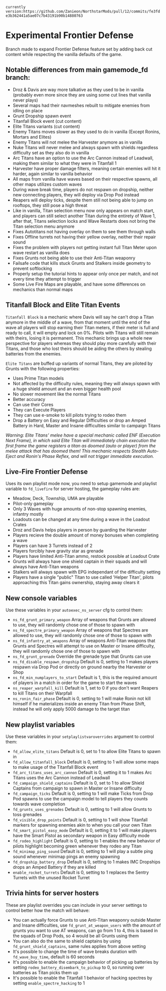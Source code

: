 `currently version:https://github.com/Zanieon/NorthstarMods/pull/12/commits/fe3fde3b362441a5ae07c7b43191b90b14880763`

# Experimental Frontier Defense

Branch made to expand Frontier Defense feature set by adding back cut content while respecting the vanilla defaults of the game.

## Notable differences from main gamemode_fd branch:

- Droz & Davis are way more talkative as they used to be in vanilla (probably even more since they are using some cut lines that vanilla never plays)
- Several maps had their navmeshes rebuilt to mitigate enemies from idling on place
- Grunt Dropship spawn event
- Titanfall Block event (cut content)
- Elite Titans variants (cut content)
- Enemy Titans moves slower as they used to do in vanilla (Except Ronins, Mortars and Elites)
- Enemy Titans will not melee the Harvester anymore as in vanilla
- Nuke Titans will never melee and always spawn with shields regardless difficulty set as they also do in vanilla
- Arc Titans have an option to use the Arc Cannon instead of Leadwall, making them similar to what they were in Titanfall 1
- Harvester have proper damage filters, meaning certain enemies will hit it harder, again similar to vanilla behavior
- All maps from vanilla have waves based on their respective spawns, all other maps utilizes custom waves
- During wave break time, players do not respawn on dropship, neither new connecting players, they will deploy via Drop Pod instead
- Reapers will deploy ticks, despite them still not being able to jump on rooftops, they still pose a high threat
- Like in vanilla, Titan selection menu now only appears on match start, and players can still select another Titan during the entirety of Wave 1, after that, Titans selection locks and Wave Restarts does not bring the Titan selection menu anymore
- Fixes Autotitans not having overlay on them to see them through walls
- Fixes Offline turrets not having their yellow overlay, neither their repair sound
- Fixes the problem with players not getting instant full Titan Meter upon wave restart as vanilla does
- Fixes Grunts not being able to use their Anti-Titan weaponry
- Failsafe code that kills stuck Grunts and Stalkers inside geometry to prevent softlocking
- Properly setup the tutorial hints to appear only once per match, and not every time they attempt to trigger
- Some Live Fire Maps are playable, and have some differences on mechanics than normal maps

## Titanfall Block and Elite Titan Events

`Titanfall Block` is a mechanic where Davis will say he can't drop a Titan anymore in the middle of a wave, from that moment until the end of the wave all players will stop earning their Titan meters, if their meter is full and ready to call, it will empty and lock on 0%. Pilots with Titans will still remain with theirs, losing it is permanent. This mechanic brings up a whole new perspective for players whereas they should play more carefully with their Titans, and those who lost theirs should be aiding the others by stealing batteries from the enemies.

`Elite Titans` are buffed up variants of normal Titans, they are piloted by Grunts with the following properties:
- Uses Prime Titan models
- Not affected by the difficulty rules, meaning they will always spawn with a huge shield amount and an even bigger health pool
- No slower movement like the normal Titans
- Better accuracy
- Can use their Cores
- They can Execute Players
- They can use e-smoke to kill pilots trying to rodeo them
- Drop a Battery on Easy and Regular Difficulties or drop an Amped Battery in Hard, Master and Insane difficulties similar to campaign Titans

*Warning: Elite Titans' melee have a special mechanic called ENF (Execution Next Frame), in which said Elite Titan will immediately chain execution the first frame the game registers a titan as doomed (auto or player) from the melee attack that has doomed them! This mechanic respects Stealth Auto-Eject and Ronin's Phase Reflex, and will not trigger immediate execution.*

## Live-Fire Frontier Defense

Uses its own playlist mode now, you need to setup gamemode and playlist variable to `fd_livefire` for server hosting, the gameplay rules are:
- Meadow, Deck, Township, UMA are playable
- Pilot-only gameplay
- Only 3 Waves with huge amounts of non-stop spawning enemies, infantry mostly
- Loadouts can be changed at any time during a wave in the Loadout Crates
- Droz and Davis helps players in person by guarding the Harvester
- Players recieve the double amount of money bonuses when completing a wave
- Players can have 3 Turrets instead of 2
- Players forcibly have gravity star as grenade
- Players have limited Anti-Titan ammo, restock possible at Loadout Crate
- Grunts will always have one shield captain in their squads and will always have Anti-Titan weapons
- Stalkers will always spawn with EPG independant of the difficulty setting
- Players have a single "public" Titan to use called 'Helper Titan', pilots approaching this Titan gains ownership, staying away clears it

## New console variables

Use these variables in your `autoexec_ns_server` cfg to control them:
- `ns_fd_grunt_primary_weapon` Array of weapons that Grunts are allowed to use, they will randomly chose one of those to spawn with
- `ns_fd_spectre_primary_weapon` Array of weapons that Spectres are allowed to use, they will randomly chose one of those to spawn with
- `ns_fd_infantry_at_weapons` Array of weapons Anti-Titan weapons that Grunts and Spectres will attempt to use on Master or Insane difficulty, they will randomly chose one of those to spawn with
- `ns_fd_grunt_grenade` Override the grenade type that Grunts can use
- `ns_fd_disable_respawn_dropship` Default is 0, setting to 1 makes players respawn via Drop Pod or directly on ground nearby the Harvester or Shop
- `ns_fd_min_numplayers_to_start` Default is 1, this is the required amount of players in a match in order for the game to start the waves
- `ns_reaper_warpfall_kill` Default is 1, set to 0 if you don't want Reapers to kill Titans on their Warpfall
- `ns_ronin_fair_phase` Default is 0, setting to 1 will make Ronin not kill himself if he materializes inside an enemy Titan from Phase Shift, instead he will only apply 5000 damage to the target titan

## New playlist variables

Use these variables in your `setplaylistvaroverrides` argument to control them:
- `fd_allow_elite_titans` Default is 0, set to 1 to allow Elite Titans to spawn in
- `fd_allow_titanfall_block` Default is 0, setting to 1 will allow some maps to make usage of the Titanfall Block event
- `fd_arc_titans_uses_arc_cannon` Default is 0, setting it to 1 makes Arc Titans uses the Arc Cannon instead of Leadwall
- `fd_campaign_shield_captains` Default is 0, set to 1 to allow Shield Captains from campaign to spawn in Master or Insane difficulty
- `fd_campaign_ticks` Default is 0, setting to 1 will make Ticks from Drop Pod spawns to use the campaign model to tell players they counts towards wave completion
- `fd_grunts_uses_grenades` Default is 0, setting to 1 will allow Grunts to toss grenades
- `fd_visible_drop_points` Default is 0, setting to 1 will show Titanfall markers for spawning enemies akin to when you call your own Titan
- `fd_smart_pistol_easy_mode` Default is 0, setting it to 1 will make players have the Smart Pistol as secondary weapon in Easy difficulty mode
- `fd_rodeo_highlight` Default is 0, setting to 1 enables the new behavior of pilots highlight becoming green whenever they rodeo any Titan
- `fd_minimap_ping_sound` Default is 0, setting to 1 will play a subtle ping sound whenever minimap pings an enemy spawning
- `fd_dropship_battery_drop` Default is 0, setting to 1 makes IMC Dropships drops an Amped Battery if they are killed
- `enable_rocket_turrets` Default is 0, setting to 1 replaces the Sentry Turrets with the unused Rocket Turret

## Trivia hints for server hosters

These are playlist overrides you can include in your server settings to control better how the match will behave:
- You can actually force Grunts to use Anti-Titan weaponry outside Master and Insane difficulties, use `fd_grunt_at_weapon_users` with the amount of grunts you want to use AT weapons, can go from 1 to 4, this is based in the squads of Drop Pods, so 4 would be all Grunts using them
- You can also do the same to shield captains by using `fd_grunt_shield_captains`, same rules applies from above setting
- It's possible to change the time of wave breaks duration with `fd_wave_buy_time`, default is 60 seconds
- It's possible to enable the campaign behavior of picking up batteries by setting `rodeo_battery_disembark_to_pickup` to 0, so running over batteries as Titan picks them up
- It's possible to enable the Titanfall 1 behavior of hacking spectres by setting `enable_spectre_hacking` to 1